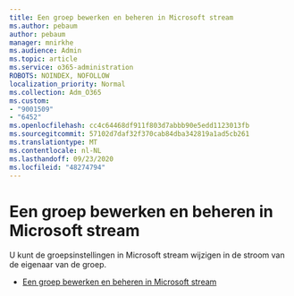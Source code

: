 ```yaml
---
title: Een groep bewerken en beheren in Microsoft stream
ms.author: pebaum
author: pebaum
manager: mnirkhe
ms.audience: Admin
ms.topic: article
ms.service: o365-administration
ROBOTS: NOINDEX, NOFOLLOW
localization_priority: Normal
ms.collection: Adm_O365
ms.custom:
- "9001509"
- "6452"
ms.openlocfilehash: cc4c64468df911f803d7abbb90e5edd1123013fb
ms.sourcegitcommit: 57102d7daf32f370cab84dba342819a1ad5cb261
ms.translationtype: MT
ms.contentlocale: nl-NL
ms.lasthandoff: 09/23/2020
ms.locfileid: "48274794"
---
```

# <a name="edit-and-manage-a-group-in-microsoft-stream"></a>Een groep bewerken en beheren in Microsoft stream

U kunt de groepsinstellingen in Microsoft stream wijzigen in de stroom van de eigenaar van de groep.  

- [Een groep bewerken en beheren in Microsoft stream](https://docs.microsoft.com/stream/portal-manage-groups)
